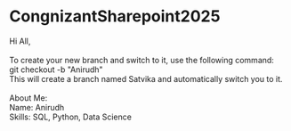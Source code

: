 # CongnizantSharepoint2025

Hi All,
<br><br>
To create your new branch and switch to it, use the following command:
<br>
git checkout -b "Anirudh"
<br>
This will create a branch named Satvika and automatically switch you to it.
<br><br>
About Me:
<br>
Name: Anirudh
<br>
Skills: SQL, Python, Data Science
<br>
